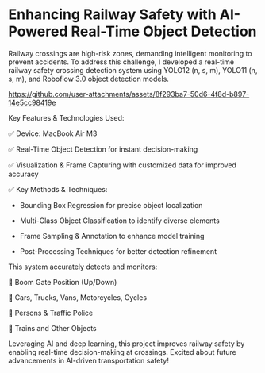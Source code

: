 # Enhancing Railway Safety with AI-Powered Real-Time Object Detection

Railway crossings are high-risk zones, demanding intelligent monitoring to prevent accidents. To address this challenge, I developed a real-time railway safety crossing detection system using YOLO12 (n, s, m), YOLO11 (n, s, m), and Roboflow 3.0 object detection models.

https://github.com/user-attachments/assets/8f293ba7-50d6-4f8d-b897-14e5cc98419e


Key Features & Technologies Used:

✅ Device: MacBook Air M3

✅ Real-Time Object Detection for instant decision-making

✅ Visualization & Frame Capturing with customized data for improved accuracy

✅ Key Methods & Techniques:

- Bounding Box Regression for precise object localization

- Multi-Class Object Classification to identify diverse elements

- Frame Sampling & Annotation to enhance model training

- Post-Processing Techniques for better detection refinement


This system accurately detects and monitors:

🚦 Boom Gate Position (Up/Down)

🚗 Cars, Trucks, Vans, Motorcycles, Cycles

🚶 Persons & Traffic Police

🚆 Trains and Other Objects

Leveraging AI and deep learning, this project improves railway safety by enabling real-time decision-making at crossings. Excited about future advancements in AI-driven transportation safety!
